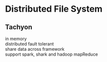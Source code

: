 Distributed File System
=======================

Tachyon
-------
in memory  
distributed fault tolerant  
share data across framework  
support spark, shark and hadoop mapReduce  
